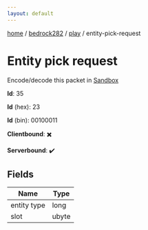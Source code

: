 ```yaml
---
layout: default
---
```


[home](/)  /  [bedrock282](/protocol/bedrock282)  /  [play](/protocol/bedrock282/play)  /  entity-pick-request

# Entity pick request

Encode/decode this packet in [Sandbox](../../../sandbox/bedrock282#Play.EntityPickRequest)

**Id**: 35

**Id** (hex): 23

**Id** (bin): 00100011

**Clientbound**: ✖️

**Serverbound**: ✔️

## Fields

Name | Type
---|---
entity type | long
slot | ubyte

